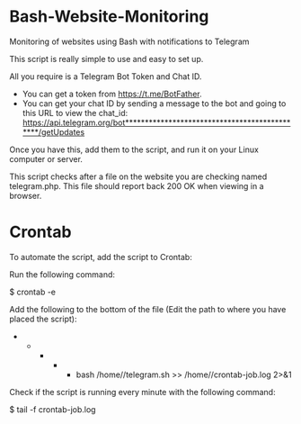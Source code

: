 # Bash-Website-Monitoring
Monitoring of websites using Bash with notifications to Telegram

This script is really simple to use and easy to set up.

All you require is a Telegram Bot Token and Chat ID.
* You can get a token from https://t.me/BotFather.
* You can get your chat ID by sending a message to the bot and going to this URL to view the chat_id: https://api.telegram.org/bot**********************************************/getUpdates

Once you have this, add them to the script, and run it on your Linux computer or server.

This script checks after a file on the website you are checking named telegram.php. This file should report back 200 OK when viewing in a browser.


# Crontab
To automate the script, add the script to Crontab:

Run the following command:

$ crontab -e

Add the following to the bottom of the file (Edit the path to where you have placed the script):
* * * * * bash /home/<user>/telegram.sh >> /home/<user>/crontab-job.log 2>&1

Check if the script is running every minute with the following command:
  
$ tail -f crontab-job.log
